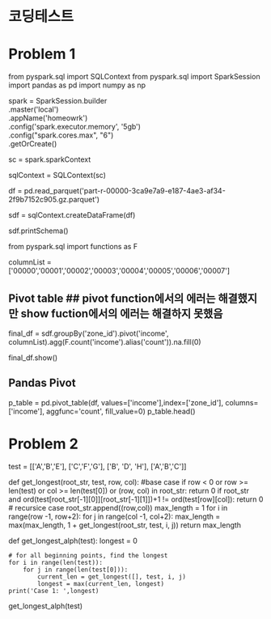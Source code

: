 # 코딩테스트
# Problem 1

from pyspark.sql import SQLContext
from pyspark.sql import SparkSession
import pandas as pd
import numpy as np

spark = SparkSession.builder \
    .master('local') \
    .appName('homeowrk') \
    .config('spark.executor.memory', '5gb') \
    .config("spark.cores.max", "6") \
    .getOrCreate()

sc = spark.sparkContext

sqlContext = SQLContext(sc)

df = pd.read_parquet('part-r-00000-3ca9e7a9-e187-4ae3-af34-2f9b7152c905.gz.parquet')

sdf = sqlContext.createDataFrame(df)

sdf.printSchema()

from pyspark.sql import functions as F

columnList = ['00000','00001','00002','00003','00004','00005','00006','00007']

## Pivot table ## pivot function에서의 에러는 해결했지만 show fuction에서의 에러는 해결하지 못했음
final_df = sdf.groupBy('zone_id').pivot('income', columnList).agg(F.count('income').alias('count')).na.fill(0)

final_df.show()

## Pandas Pivot
p_table = pd.pivot_table(df, values=['income'],index=['zone_id'], columns=['income'], aggfunc='count', fill_value=0)
p_table.head()


# Problem 2


test = [['A','B','E'],
        ['C','F','G'],
       ['B', 'D', 'H'],
       ['A','B','C']]


def get_longest(root_str, test, row, col):
    #base case
    if row < 0 or row >= len(test) or col >= len(test[0]) or (row, col) in root_str:
        return 0
    if root_str and ord(test[root_str[-1][0]][root_str[-1][1]])+1 != ord(test[row][col]):
        return 0
    # recursice case
    root_str.append((row,col))
    max_length = 1
    for i in range(row -1, row+2):
        for j in range(col -1, col+2):
            max_length = max(max_length, 1 + get_longest(root_str, test, i, j))
    return max_length

def get_longest_alph(test):
    longest = 0
    
    # for all beginning points, find the longest
    for i in range(len(test)):
        for j in range(len(test[0])):
            current_len = get_longest([], test, i, j)
            longest = max(current_len, longest)
    print('Case 1: ',longest)


get_longest_alph(test)
